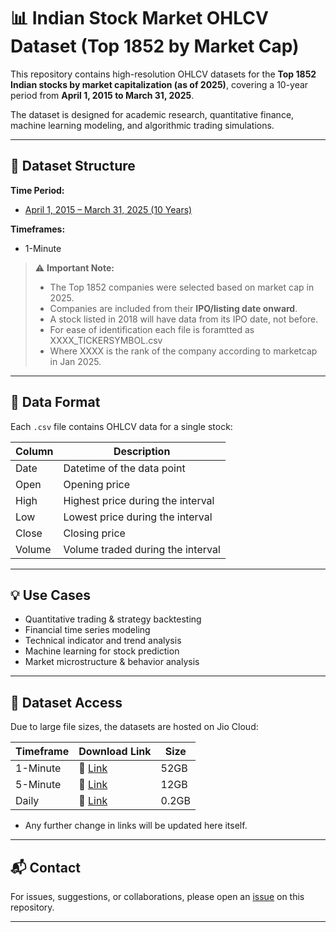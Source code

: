 # 📊 Indian Stock Market OHLCV Dataset (Top 1852 by Market Cap)

This repository contains high-resolution OHLCV datasets for the **Top 1852 Indian stocks by market capitalization (as of 2025)**, covering a 10-year period from **April 1, 2015 to March 31, 2025**.

The dataset is designed for academic research, quantitative finance, machine learning modeling, and algorithmic trading simulations.

---

## 📁 Dataset Structure

**Time Period:**
- [April 1, 2015 – March 31, 2025 (10 Years)](https://www.jiocloud.com/l/?u=nJeSTwHnU5GtuaLD7aYu97WZUO0E-HJCtLqWE-q4gD3VbsX1gBXZVMyTO5OGzLd-hkW)

**Timeframes:**
- 1-Minute

> ⚠️ **Important Note:**  
> - The Top 1852 companies were selected based on market cap in 2025.  
> - Companies are included from their **IPO/listing date onward**.  
> - A stock listed in 2018 will have data from its IPO date, not before.
> - For ease of identification each file is foramtted as XXXX_TICKERSYMBOL.csv
> - Where XXXX is the rank of the company according to marketcap in Jan 2025.

---

## 📄 Data Format

Each `.csv` file contains OHLCV data for a single stock:

| Column | Description |
|--------|-------------|
| Date   | Datetime of the data point |
| Open   | Opening price |
| High   | Highest price during the interval |
| Low    | Lowest price during the interval |
| Close  | Closing price |
| Volume | Volume traded during the interval |

---

## 💡 Use Cases

- Quantitative trading & strategy backtesting  
- Financial time series modeling  
- Technical indicator and trend analysis  
- Machine learning for stock prediction  
- Market microstructure & behavior analysis  

---

## 📂 Dataset Access

Due to large file sizes, the datasets are hosted on Jio Cloud:

| Timeframe | Download Link | Size |
|-----------|----------------|-----|
| 1-Minute  | 🔗 [Link](https://www.jioaicloud.com/l/?u=2UKMK57g5ujjKzMZ_hOpABOS6sCm6cHWUcnEK6iww7XSQIoGAFVFM3BZSOVhlgI8hIb) | 52GB |
| 5-Minute | 🔗 [Link](https://www.jioaicloud.com/l/?u=gXhSnTUGz7uSuyRuFj1qP3z73FT_KPAZoayYKWMq8260qH66XYtx093oktuDxNZLMHW) | 12GB |
| Daily | 🔗 [Link](https://www.jioaicloud.com/l/?u=uWHF3kOxhX4zIfGPk_AuAR-UWdOk8wLpmCbO6exytFhwcaYhZOKouJF3f9XSOytqNL3) | 0.2GB |

- Any further change in links will be updated here itself. 
---

## 📬 Contact

For issues, suggestions, or collaborations, please open an [issue](https://github.com/bh1rg1v/algorithmic-trading/issues) on this repository.

---
